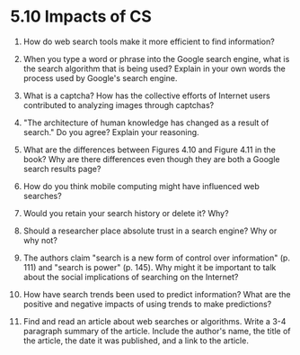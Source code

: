 # 5.10 Impacts of CS

1. How do web search tools make it more efficient to find information?

2. When you type a word or phrase into the Google search engine, what is the search algorithm that is being used? Explain in your own words the process used by Google's search engine.

3. What is a captcha? How has the collective efforts of Internet users contributed to analyzing images through captchas?

4. "The architecture of human knowledge has changed as a result of search." Do you agree? Explain your reasoning.

5. What are the differences between Figures 4.10 and Figure 4.11 in the book? Why are there differences even though they are both a Google search results page?

6. How do you think mobile computing might have influenced web searches?

7. Would you retain your search history or delete it? Why?

8. Should a researcher place absolute trust in a search engine? Why or why not?

9. The authors claim "search is a new form of control over information" (p. 111) and "search is power" (p. 145). Why might it be important to talk about the social implications of searching on the Internet?

10. How have search trends been used to predict information? What are the positive and negative impacts of using trends to make predictions?

11. Find and read an article about web searches or algorithms. Write a 3-4 paragraph summary of the article. Include the author's name, the title of the article, the date it was published, and a link to the article.
